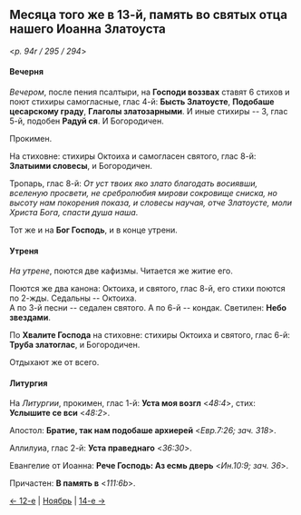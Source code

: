 
## Месяца того же в 13-й, память во святых отца нашего Иоанна Златоуста

<*p. 94r / 295 / 294*>

#### Вечерня

*Вечером*, после пения псалтыри, на **Господи воззвах** ставят 6 стихов и поют стихиры самогласные, 
глас 4-й: **Бысть Златоусте**, **Подобаше цесарскому граду**, **Глаголы златозарными**. 
И иные стихиры -- 3, глас 5-й, подобен **Радуй ся**. И Богородичен. 

Прокимен. 

На стиховне: стихиры Октоиха и самогласен святого, глас 8-й: **Златыими словесы**, и Богородичен. 

Тропарь, глас 8-й: *От уст твоих яко злато благодать восиявши, вселеную просвети, не сребролюбия мирови 
сокровище сниска, но высоту нам покорения показа, и словесы научая, отче Златоусте, моли Христа Бога, 
спасти душа наша*. 

Тот же и на **Бог Господь**, и в конце утрени. 

#### Утреня

*На утрене*, поются две кафизмы. 
Читается же житие его. 

Поются же два канона: Октоиха, и святого, глас 8-й, его стихи поются по 2-жды. 
Седальны -- Октоиха.  
А по 3-й песни -- седален святого. 
А по 6-й -- кондак. 
Светилен: **Небо звездами**. 

По **Хвалите Господа** на стиховне: стихиры Октоиха и святого, глас 6-й: **Труба златоглас**,  и Богородичен. 

Отдыхают же от всего. 

#### Литургия

На *Литургии*, прокимен, глас 1-й: **Уста моя возгл** <*48:4*>, стих: **Услышите се вси** <*48:2*>. 

Апостол: **Братие, так нам подобаше архиерей** <*Евр.7:26; зач. 318*>.

Аллилуиа, глас 2-й: **Уста праведнаго** <*36:30*>. 

Евангелие от Иоанна: **Рече Господь: Аз есмь дверь** <*Ин.10:9; зач. 36*>. 

Причастен: **В память в** <*111:6b*>.

[← 12-е](11_12_AST.ru.md) | [Ноябрь](README.md#13-й) | [14-е →](11_14_AST.ru.md)